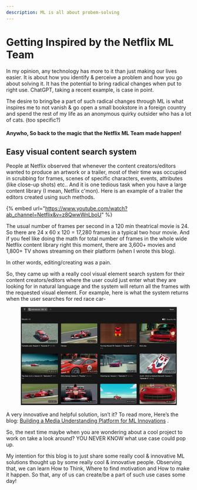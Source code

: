 ```yaml
---
description: ML is all about probem-solving
---
```


# Getting Inspired by the Netflix ML Team

In my opinion, any technology has more to it than just making our lives easier. It is about how you identify & perceive a problem and how you go about solving it. It has the potential to bring radical changes when put to right use. ChatGPT, taking a recent example, is case in point.

The desire to bring/be a part of such radical changes through ML is what inspires me to not vanish & go open a small bookstore in a foreign country and spend the rest of my life as an anonymous quirky outsider who has a lot of cats. (too specific?)

#### Anywho, So back to the magic that the Netflix ML Team made happen!

## Easy visual content search system

People at Netflix observed that whenever the content creators/editors wanted to produce an artwork or a trailer, most of their time was occupied in scrubbing for frames, scenes of specific characters, events, attributes (like close-up shots) etc.. And it is one tedious task when you have a large content library (I mean, Netflix c'mon). Here is an example of a trailer the editors created using such methods.

{% embed url="https://www.youtube.com/watch?ab_channel=Netflix&v=z8QwwWnLboU" %}

The usual number of frames per second in a 120 min theatrical movie is 24. So there are 24 x 60 x 120 = 17,280 frames in a typical two hour movie. And if you feel like doing the math for total number of frames in the whole wide Netflix content library right this moment, there are 3,600+ movies and 1,800+ TV shows streaming on their platform (when I wrote this blog).

In other words, editing/creating was a pain.&#x20;

So, they came up with a really cool visual element search system for their content creators/editors where the user could just enter what they are looking for in natural language and the system will return all the frames with the requested visual element. For example, here is what the system returns when the user searches for red race car-

<figure><img src="../.gitbook/assets/image (1).png" alt=""><figcaption></figcaption></figure>

A very innovative and helpful solution, isn’t it? To read more, Here’s the blog: [Building a Media Understanding Platform for ML Innovations](https://netflixtechblog.com/building-a-media-understanding-platform-for-ml-innovations-9bef9962dcb7) .&#x20;

So, the next time maybe when you are wondering about a cool project to work on take a look around? YOU NEVER KNOW what use case could pop up.

My intention for this blog is to just share some really cool & innovative ML solutions thought up by some really cool & innovative people. Observing that, we can learn How to Think, Where to find motivation and How to make it happen. So that, any of us can create/be a part of such use cases some day!
